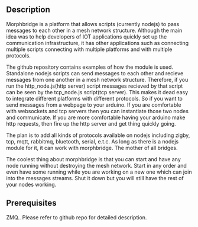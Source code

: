 <h2>Description</h2>
<p>
Morphbridge is a platform that allows scripts (currently nodejs) to pass messages to each other in a mesh network structure.
Although the main idea was to help developers of IOT applications quickly set up the communication infrastructure, it has other applications such as connecting multiple scripts connecting with multiple platforms and with multiple protocols.
</p>
<p>
The github repository contains examples of how the module is used. Standalone nodejs scripts can send messages to each other and recieve messages from one another in a mesh network structure. Therefore, if you run the http_node.js(http server) script messages recieved by that script can be seen by the tcp_node.js script(tcp server). This makes it dead easy to integrate different platforms with different protocols. So if you want to send messages from a webpage to your arduino. If you are comfortable with websockets and tcp servers then you can instantiate those two nodes and communicate. If you are more comfortable having your arduino make http requests, then fire up the http server and get thing quickly going.
</p>
<p>
The plan is to add all kinds of protocols available on nodejs including zigby, tcp, mqtt, rabbitmq, bluetooth, serial, e.t.c. As long as there is a nodejs module for it, it can work with morphbridge. The mother of all bridges. 
</p>
<p>
The coolest thing about morphbridge is that you can start and have any node running without destroying the mesh network. Start in any order and even have some running while you are working on a new one which can join into the messages streams. Shut it down but you will still have the rest of your nodes working.
</p>

<h2>Prerequisites</h2>
<p>ZMQ.. Please refer to github repo for detailed description.</p>